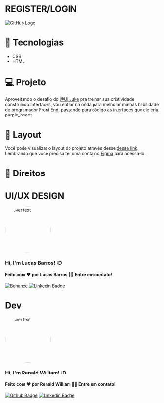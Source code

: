   # REGISTER/LOGIN
![GitHub Logo]()
# :rocket: Tecnologias 
* CSS
* HTML
# :computer: Projeto
Aproveitando o desafio do <a href="https://www.instagram.com/ui.luke/" target="_blank">@Ui.Luke</a> pra treinar sua criatividade construindo Interfaces, vou entrar na
onda para melhorar minhas habilidade de programador Front End, passando para código as interfaces que ele cria.
purple_heart:

# :bookmark: Layout
Você pode visualizar o layout do projeto através desse [desse link](https://www.figma.com/file/HzBogAbLLxKCMAhkW4rPxE/DAILY-UI%2F-001?node-id=0%3A1). Lembrando que você precisa ter uma conta no [Figma](https://www.figma.com) para acessá-lo.

# :memo: Direitos
# UI/UX DESIGN
<p align="">
  <img src="https://scontent-gru2-2.cdninstagram.com/v/t51.2885-19/s150x150/271434036_964265671155713_4827850602129043455_n.jpg?_nc_ht=scontent-gru2-2.cdninstagram.com&_nc_cat=105&_nc_ohc=7ZislIb6yioAX8ay7cN&edm=AId3EpQBAAAA&ccb=7-4&oh=00_AT9OOjAoDlMTz5ZLPVYLos19r_zcpH9siRqpKM4wK9qeGg&oe=61F9167A&_nc_sid=705020" width="150" height="150" title="hover text" style="border-radius:50%">
</p>

### Hi, I'm Lucas Barros! :D

#### Feito com :heart: por Lucas Barros 👋🏽 Entre em contato!

[![Behance](https://img.shields.io/badge/Behance-1769ff?style=for-the-badge&logo=behance&logoColor=white)](https://www.behance.net/lucasbarrosdsgn)
[![Linkedin Badge](https://img.shields.io/badge/-LinkedIn-blue?style=flat-square&logo=Linkedin&logoColor=white&link=https://www.linkedin.com/in/lucasbarrostl/)](https://www.linkedin.com/in/lucasbarrostl/)

# Dev
<p align="">
  <img src="https://avatars.githubusercontent.com/u/55859434?v=4" width="150" height="150" title="hover text" style="border-radius:50%">
</p>

### Hi, I'm Renald William! :D

#### Feito com :heart: por Renald William 👋🏽 Entre em contato!

[![Github Badge](https://img.shields.io/badge/-Github-000?style=flat-square&logo=Github&logoColor=white&link=https://github.com/Renaldwilliam)](https://github.com/Renaldwilliam)
[![Linkedin Badge](https://img.shields.io/badge/-LinkedIn-blue?style=flat-square&logo=Linkedin&logoColor=white&link=https://www.linkedin.com/in/renald-william-faustino-81a4241a6/)](https://www.linkedin.com/in/renald-william-faustino-81a4241a6/)
